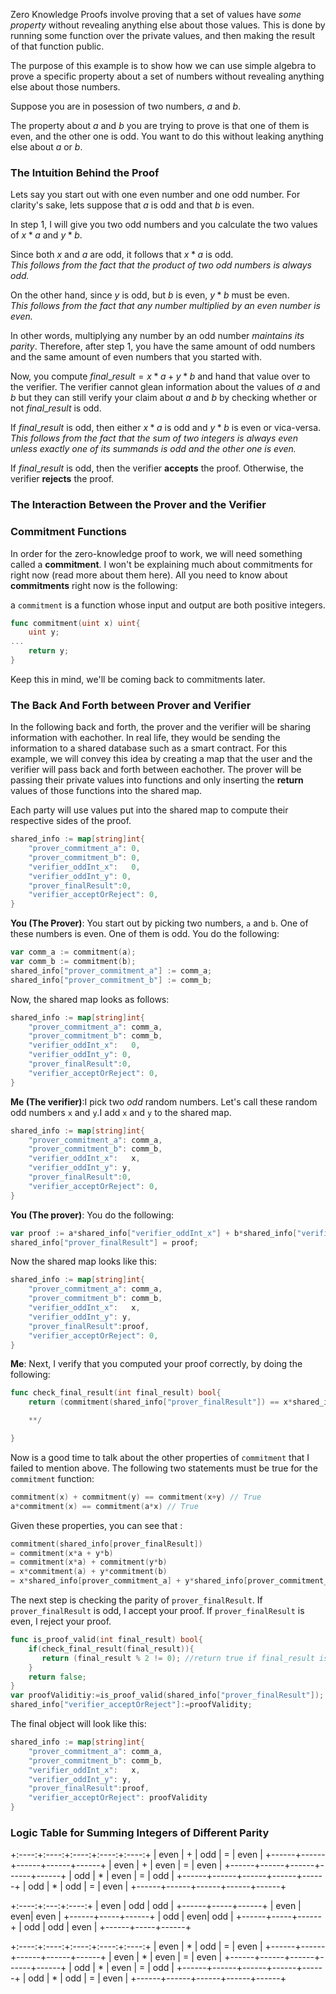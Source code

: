 Zero Knowledge Proofs involve proving that a set of values have *some property* without revealing anything else about those values. 
This is done by running some function over the private values, and then making the result of that function public. 


The purpose of this example is to show how we can use simple algebra to prove a specific property about a set of numbers without revealing anything else about those numbers. 


Suppose you are in posession of two numbers, $a$ and $b$. 

The property about $a$ and $b$ you are trying to prove is that one of them is even, and the other one is odd. 
You want to do this without leaking anything else about $a$ or $b$. 

### The Intuition Behind the Proof

Lets say you start out with one even number and one odd number. For clarity's sake, lets suppose that $a$ is odd and that $b$ is even. 

In step 1, I will give you two odd numbers and you calculate the two values of $x*a$ and $y*b$.  

Since both $x$ and $a$ are odd, it follows that $x*a$ is odd.  
*This follows from the fact that the product of two odd numbers is always odd.*

On the other hand, since $y$ is odd, but $b$ is even, $y*b$ must be even.  
*This follows from the fact that any number multiplied by an even number is even.*

In other words, multiplying any number by an odd number *maintains its parity*. Therefore, after step 1, you have the same amount of odd numbers and the same amount of even numbers that you started with.


Now, you compute $final\_result = x*a + y*b$ and hand that value over to the verifier. The verifier cannot glean information about the values of $a$ and $b$ but they can still verify your claim about $a$ and $b$ by checking whether or not $final\_result$ is odd.

If $final\_result$ is odd, then either $x*a$ is odd and $y*b$ is even or vica-versa.  
*This follows from the fact that the sum of two integers is always even unless exactly one of its summands is odd and the other one is even.*

If $final\_result$ is odd, then the verifier **accepts** the proof. Otherwise, the verifier **rejects** the proof.

### The Interaction Between the Prover and the Verifier

### Commitment Functions
In order for the zero-knowledge proof to work, we will need something called a **commitment**. I won't be explaining much about commitments for right now (read more about them here).
All you need to know about **commitments** right now is the following:


a `commitment` is a function whose input and output are both positive integers.

`````go
func commitment(uint x) uint{
    uint y;
...
    return y;
}
`````

Keep this in mind, we'll be coming back to commitments later.

### The Back And Forth between Prover and Verifier
In the following back and forth, the prover and the verifier will be sharing information with eachother. In real life, they would be sending the information
to a shared database such as a smart contract. For this example, we will convey this idea by creating a map that the user and the verifier will pass back and forth between eachother. 
The prover will be passing their private values into functions and only inserting the **return** values of those functions into the shared map. 

Each party will use values put into the shared map to compute their respective sides of the proof.



````go
shared_info := map[string]int{
    "prover_commitment_a": 0,
    "prover_commitment_b": 0,
    "verifier_oddInt_x":   0,
    "verifier_oddInt_y": 0,
    "prover_finalResult":0,
    "verifier_acceptOrReject": 0,
}
````

**You (The Prover)**: You start out by picking two numbers, `a` and `b`. One of these numbers is even. One of them is odd. You do the following:

`````go
var comm_a := commitment(a);
var comm_b := commitment(b);
shared_info["prover_commitment_a"] := comm_a;
shared_info["prover_commitment_b"] := comm_b;
`````
Now, the shared map looks as follows:

````go
shared_info := map[string]int{
    "prover_commitment_a": comm_a,
    "prover_commitment_b": comm_b,
    "verifier_oddInt_x":   0,
    "verifier_oddInt_y": 0,
    "prover_finalResult":0,
    "verifier_acceptOrReject": 0,
}
````

**Me (The verifier)**:I pick two *odd* random numbers. Let's call these random odd numbers `x` and `y`.I add `x` and `y` to the shared map.
````go
shared_info := map[string]int{
    "prover_commitment_a": comm_a,
    "prover_commitment_b": comm_b,
    "verifier_oddInt_x":   x,
    "verifier_oddInt_y": y,
    "prover_finalResult":0,
    "verifier_acceptOrReject": 0,
}
````

**You (The prover)**: You do the following:
````go
var proof := a*shared_info["verifier_oddInt_x"] + b*shared_info["verifier_oddInt_y"];
shared_info["prover_finalResult"] = proof;
````
Now the shared map looks like this:

````go
shared_info := map[string]int{
    "prover_commitment_a": comm_a,
    "prover_commitment_b": comm_b,
    "verifier_oddInt_x":   x,
    "verifier_oddInt_y": y,
    "prover_finalResult":proof,
    "verifier_acceptOrReject": 0,
}
````
**Me**: Next, I verify that you computed your proof correctly, by doing the following:
````go
func check_final_result(int final_result) bool{
    return (commitment(shared_info["prover_finalResult"]) == x*shared_info["prover_commitment_a"] + y*shared_info["prover_commitment_b"]);

    **/

}
````
Now is a good time to talk about the other properties of `commitment` that I failed to mention above. The following two statements must be true for the `commitment` function:
````go
commitment(x) + commitment(y) == commitment(x+y) // True
a*commitment(x) == commitment(a*x) // True
````
Given these properties, you can see that :   
  
`````go
commitment(shared_info[prover_finalResult])
= commitment(x*a + y*b) 
= commitment(x*a) + commitment(y*b) 
= x*commitment(a) + y*commitment(b) 
= x*shared_info[prover_commitment_a] + y*shared_info[prover_commitment_b];`
`````




The next step is checking the parity of `prover_finalResult`. If `prover_finalResult` is odd, I accept your proof. If `prover_finalResult` is even, I reject your proof. 

`````go
func is_proof_valid(int final_result) bool{
    if(check_final_result(final_result)){
       return (final_result % 2 != 0); //return true if final_result is odd, else return false
    }
    return false;
}
var proofValiditiy:=is_proof_valid(shared_info["prover_finalResult"]);
shared_info["verifier_acceptOrReject"]:=proofValidity;
`````
The final object will look like this:

````go
shared_info := map[string]int{
    "prover_commitment_a": comm_a,
    "prover_commitment_b": comm_b,
    "verifier_oddInt_x":   x,
    "verifier_oddInt_y": y,
    "prover_finalResult":proof,
    "verifier_acceptOrReject": proofValidity
}
````

### Logic Table for Summing Integers of Different Parity

+:----:+:----:+:----:+:----:+:----:+
| even |  $+$ | odd  |  =   | even |
+------+------+------+------+------+
| even |  $+$ | even |  =   | even |
+------+------+------+------+------+
| odd  |  $*$ | even |  =   | odd  |
+------+------+------+------+------+
| odd  |  $*$ | odd  |  =   | even |
+------+------+------+------+------+

+:----:+:---:+:----:+
| even | odd | odd  |
+------+-----+------+
| even | even| even |
+------+-----+------+
| odd  | even| odd  |
+------+-----+------+
| odd  | odd | even |
+------+-----+------+





+:----:+:----:+:----:+:----:+:----:+
| even |  $*$ | odd  |  =   | even |
+------+------+------+------+------+
| even |  $*$ | even |  =   | even |
+------+------+------+------+------+
| odd  |  $*$ | even |  =   | odd  |
+------+------+------+------+------+
| odd  |  $*$ | odd  |  =   | even |
+------+------+------+------+------+




